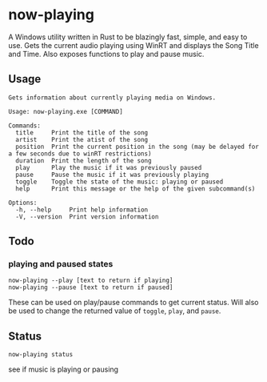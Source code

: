 # now-playing

A Windows utility written in Rust to be blazingly fast, simple, and easy to use. Gets the current audio playing using WinRT and displays the Song Title and Time. Also exposes functions to play and pause music.

## Usage

```
Gets information about currently playing media on Windows.

Usage: now-playing.exe [COMMAND]

Commands:
  title     Print the title of the song
  artist    Print the atist of the song
  position  Print the current position in the song (may be delayed for a few seconds due to winRT restrictions)
  duration  Print the length of the song
  play      Play the music if it was previously paused
  pause     Pause the music if it was previously playing
  toggle    Toggle the state of the music: playing or paused
  help      Print this message or the help of the given subcommand(s)

Options:
  -h, --help     Print help information
  -V, --version  Print version information
```

## Todo

### playing and paused states

```
now-playing --play [text to return if playing]
now-playing --pause [text to return if paused]
```
These can be used on play/pause commands to get current status. Will also be used to change the returned value of `toggle`, `play`, and `pause`.

## Status
```
now-playing status
```
see if music is playing or pausing
